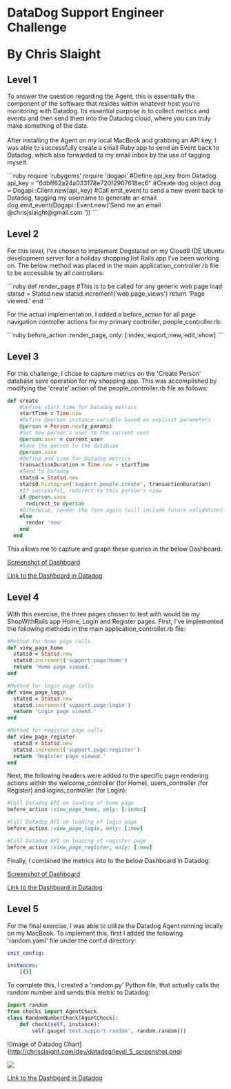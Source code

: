 <h1>DataDog Support Engineer Challenge</p>
<p>By Chris Slaight</p>

<h2>Level 1</h2>

<p>To answer the question regarding the Agent, this is essentially the component of the software that resides within whatever host you're monitoring with Datadog. Its essential purpose is to collect metrics and events and then send them into the Datadog cloud, where you can truly make something of the data.
<br><br>
After installing the Agent on my local MacBook and grabbing an API key, I was able to successfully create a small Ruby app to send an Event back to Datadog, which also forwarded to my email inbox by the use of tagging myself.
</p>
```ruby
require 'rubygems'
require 'dogapi'
#Define api_key from Datadog
api_key = "6dbff62a24a033178e720f2907618ec6"
#Create dog object
dog = Dogapi::Client.new(api_key)
#Call emit_event to send a new event back to Datadog, tagging my username to generate an email
dog.emit_event(Dogapi::Event.new('Send me an email @chrisjslaight@gmail.com '))
```

<h2>Level 2</h2>

<p>For this level, I've chosen to implement Dogstatsd on my Cloud9 IDE Ubuntu development server for a holiday shopping list Rails app I've been working on. The below method was placed in the main application_controller.rb file to be accessible by all controllers:</p>
```ruby
def render_page
	#This is to be called for any generic web page load
	statsd = Statsd.new
	statsd.increment('web.page_views')
	return 'Page viewed.'
end
```
<p>For the actual implementation, I added a before_action for all page navigation controller actions for my primary controller, people_controller.rb:</p>
```ruby
before_action :render_page, only: [:index,:export,:new,:edit,:show]
```
<h2>Level 3</h2>

<p>For this challenge, I chose to capture metrics on the 'Create Person' database save operation for my shopping app. This was accomplished by modifying the 'create' action of the people_controller.rb file as follows:</p>

```ruby
def create
    #Define start time for Datadog metrics
    startTime = Time.now
    #Define @person instance variable based on explicit parameters
    @person = Person.new(p_params)
    #Set new person's user to the current user
    @person.user = current_user
    #Save the person to the database
    @person.save
    #Define end time for Datadog metrics
    transactionDuration = Time.now - startTime
    #Send to Datadog
    statsd = Statsd.new
    statsd.histogram('support.people.create', transactionDuration)
    #If successful, redirect to this person's view
    if @person.save
      redirect_to @person
    #Otherwise, render the form again (will include future validation)
    else
      render 'new'
    end
  end
```

<p>This allows me to capture and graph these queries in the below Dashboard:</p>

<a href="http://chrisslaight.com/dev/datadog/Level_3_screenshot.png">Screenshot of Dashboard</a>

<a href="https://app.datadoghq.com/dash/85692/create-person-metrics">Link to the Dashboard in Datadog</a>

<h2>Level 4</h2>

<p>With this exercise, the three pages chosen to test with would be my ShopWithRails app Home, Login and Register pages. First, I've implemented the following methods in the main application_controller.rb file:</p>

```ruby
#Method for home page calls
def view_page_home
  statsd = Statsd.new
  statsd.increment('support.page:home')
  return 'Home page viewed.'
end

#Method for login page calls
def view_page_login
  statsd = Statsd.new
  statsd.increment('support.page:login')
  return 'Login page viewed.'
end

#Method for register page calls
def view_page_register
  statsd = Statsd.new
  statsd.increment('support.page:register')
  return 'Register page viewed.'
end
```

<p>Next, the following headers were added to the specific page rendering actions within the welcome_controller (for Home), users_controller (for Register) and logins_controller (for Login): </p>

```ruby
#Call Datadog API on loading of home page
before_action :view_page_home, only: [:index]
```

```ruby
#Call Datadog API on loading of login page
before_action :view_page_login, only: [:new]
```

```ruby
#Call Datadog API on loading of register page
before_action :view_page_register, only: [:new]
```
<p>Finally, I combined the metrics into to the below Dashboard in Datadog:</p>

<a href="http://chrisslaight.com/dev/datadog/level_4_dashboard.png">Screenshot of Dashboard</a>

<a href="https://app.datadoghq.com/dash/85603/homeloginregister-page-views">Link to the Dashboard in Datadog</a>

<h2>Level 5</h2>

<p>For the final exercise, I was able to utilize the Datadog Agent running locally on my MacBook. To implement this, first I added the following 'random.yaml' file under the conf.d directory:</p>

```yaml
init_config:

instances:
    [{}]
```

<p>To complete this, I created a 'random.py' Python file, that actually calls the random number and sends this metric to Datadog:</p>

```python
import random
from checks import AgentCheck
class RandomNumberCheck(AgentCheck):
    def check(self, instance):
        self.gauge('test.support.random', random.random())
```


![Image of Datadog Chart]
(http://chrisslaight.com/dev/datadog/level_5_screenshot.png)

<img src="http://chrisslaight.com/dev/datadog/level_5_screenshot.png">

<a href="https://app.datadoghq.com/dash/86562/random-number-from-mbp">Link to the Dashboard in Datadog</a>